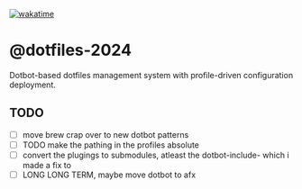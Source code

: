 [![wakatime](https://wakatime.com/badge/user/b9837184-63ec-47ed-a833-edb1db90c4bf/project/8ce811f0-3bf8-4f69-8357-5ea1df98dd96.svg)](https://wakatime.com/badge/user/b9837184-63ec-47ed-a833-edb1db90c4bf/project/8ce811f0-3bf8-4f69-8357-5ea1df98dd96)

# @dotfiles-2024

Dotbot-based dotfiles management system with profile-driven configuration deployment.

## TODO

- [ ] move brew crap over to new dotbot patterns
- [ ] TODO make the pathing in the profiles absolute
- [ ] convert the plugings to submodules, atleast the dotbot-include- which i made a fix to
- [ ] LONG LONG TERM, maybe move dotbot to afx

